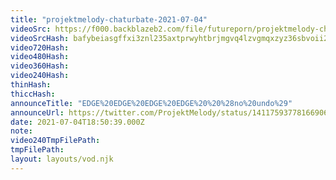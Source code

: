 ```yaml
---
title: "projektmelody-chaturbate-2021-07-04"
videoSrc: https://f000.backblazeb2.com/file/futureporn/projektmelody-chaturbate-2021-07-04.mp4
videoSrcHash: bafybeiasgffxi3znl235axtprwyhtbrjmgvq4lzvgmqxzyz36sbvoii2qq?filename=projektmelody-chaturbate-2021-07-04.mp4
video720Hash: 
video480Hash: 
video360Hash: 
video240Hash: 
thinHash: 
thiccHash: 
announceTitle: "EDGE%20EDGE%20EDGE%20EDGE%20%20%28no%20undo%29"
announceUrl: https://twitter.com/ProjektMelody/status/1411759377816690696
date: 2021-07-04T18:50:39.000Z
note: 
video240TmpFilePath: 
tmpFilePath: 
layout: layouts/vod.njk
---
```

